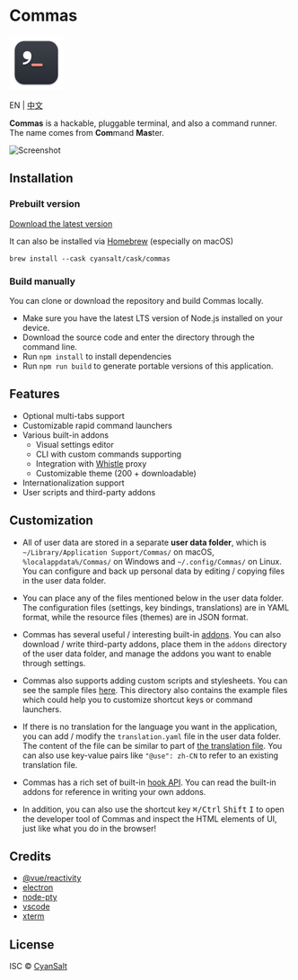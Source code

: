 # Commas

<img src="https://raw.githubusercontent.com/CyanSalt/commas/master/resources/images/icon.png" width="96">

EN | [中文](docs/README-zh.md)

**Commas** is a hackable, pluggable terminal, and also a command runner. The name comes from **Com**mand **Mas**ter.

![Screenshot](https://github.com/CyanSalt/commas/assets/5101076/d53a4443-b62c-4bfe-868b-bb236a298775)

## Installation

### Prebuilt version

[Download the latest version](https://github.com/CyanSalt/commas/releases)

It can also be installed via [Homebrew](https://brew.sh/) (especially on macOS)

```shell
brew install --cask cyansalt/cask/commas
```

### Build manually

You can clone or download the repository and build Commas locally.
  - Make sure you have the latest LTS version of Node.js installed on your device.
  - Download the source code and enter the directory through the command line.
  - Run `npm install` to install dependencies
  - Run `npm run build` to generate portable versions of this application.

## Features

- Optional multi-tabs support
- Customizable rapid command launchers
- Various built-in addons
  - Visual settings editor
  - CLI with custom commands supporting
  - Integration with [Whistle](https://github.com/avwo/whistle) proxy
  - Customizable theme (200 + downloadable)
- Internationalization support
- User scripts and third-party addons

## Customization

- All of user data are stored in a separate **user data folder**, which is `~/Library/Application Support/Commas/` on macOS, `%localappdata%/Commas/` on Windows and `~/.config/Commas/` on Linux. You can configure and back up personal data by editing / copying files in the user data folder.

- You can place any of the files mentioned below in the user data folder. The configuration files (settings, key bindings, translations) are in YAML format, while the resource files (themes) are in JSON format.

- Commas has several useful / interesting built-in [addons](https://github.com/CyanSalt/commas/tree/master/addons). You can also download / write third-party addons, place them in the `addons` directory of the user data folder, and manage the addons you want to enable through settings.

- Commas also supports adding custom scripts and stylesheets. You can see the sample files [here](https://github.com/CyanSalt/commas/tree/master/resources/examples). This directory also contains the example files which could help you to customize shortcut keys or command launchers.

- If there is no translation for the language you want in the application, you can add / modify the `translation.yaml` file in the user data folder. The content of the file can be similar to part of [the translation file](https://github.com/CyanSalt/commas/blob/master/resources/locales/zh-CN.json). You can also use key-value pairs like `"@use": zh-CN` to refer to an existing translation file.

- Commas has a rich set of built-in [hook API](https://github.com/CyanSalt/commas/tree/master/api). You can read the built-in addons for reference in writing your own addons.

- In addition, you can also use the shortcut key <kbd>&#8984;/Ctrl</kbd> <kbd>Shift</kbd> <kbd>I</kbd> to open the developer tool of Commas and inspect the HTML elements of UI, just like what you do in the browser!

## Credits

- [@vue/reactivity](https://github.com/vuejs/core/tree/main/packages/reactivity)
- [electron](https://github.com/electron/electron)
- [node-pty](https://github.com/microsoft/node-pty)
- [vscode](https://github.com/microsoft/vscode)
- [xterm](https://github.com/xtermjs/xterm.js)

## License

ISC &copy; [CyanSalt](https://github.com/CyanSalt)
